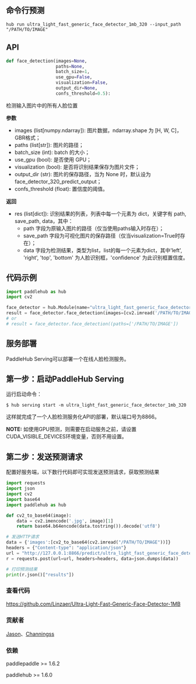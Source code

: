## 命令行预测

```
hub run ultra_light_fast_generic_face_detector_1mb_320 --input_path "/PATH/TO/IMAGE"
```

## API

```python
def face_detection(images=None,
                   paths=None,
                   batch_size=1,
                   use_gpu=False,
                   visualization=False,
                   output_dir=None,
                   confs_threshold=0.5):
```

检测输入图片中的所有人脸位置

**参数**

* images (list[numpy.ndarray]): 图片数据，ndarray.shape 为 [H, W, C]，GBR格式；
* paths (list[str]): 图片的路径；
* batch\_size (int): batch 的大小；
* use\_gpu (bool): 是否使用 GPU；
* visualization (bool): 是否将识别结果保存为图片文件；
* output\_dir (str): 图片的保存路径，当为 None 时，默认设为face\_detector\_320\_predict\_output；
* confs\_threshold (float): 置信度的阈值。

**返回**

* res (list[dict]): 识别结果的列表，列表中每一个元素为 dict，关键字有 path, save_path, data，其中：
  * path 字段为原输入图片的路径（仅当使用paths输入时存在）；
  * save_path 字段为可视化图片的保存路径（仅当visualization=True时存在）；
  * data 字段为检测结果，类型为list，list的每一个元素为dict，其中'left', 'right', 'top', 'bottom' 为人脸识别框，'confidence' 为此识别框置信度。

## 代码示例

```python
import paddlehub as hub
import cv2

face_detector = hub.Module(name="ultra_light_fast_generic_face_detector_1mb_320")
result = face_detector.face_detection(images=[cv2.imread('/PATH/TO/IMAGE')])
# or
# result = face_detector.face_detection((paths=['/PATH/TO/IMAGE'])
```

## 服务部署

PaddleHub Serving可以部署一个在线人脸检测服务。

## 第一步：启动PaddleHub Serving

运行启动命令：
```shell
$ hub serving start -m ultra_light_fast_generic_face_detector_1mb_320
```

这样就完成了一个人脸检测服务化API的部署，默认端口号为8866。

**NOTE:** 如使用GPU预测，则需要在启动服务之前，请设置CUDA_VISIBLE_DEVICES环境变量，否则不用设置。

## 第二步：发送预测请求

配置好服务端，以下数行代码即可实现发送预测请求，获取预测结果

```python
import requests
import json
import cv2
import base64
import paddlehub as hub

def cv2_to_base64(image):
    data = cv2.imencode('.jpg', image)[1]
    return base64.b64encode(data.tostring()).decode('utf8')

# 发送HTTP请求
data = {'images':[cv2_to_base64(cv2.imread("/PATH/TO/IMAGE"))]}
headers = {"Content-type": "application/json"}
url = "http://127.0.0.1:8866/predict/ultra_light_fast_generic_face_detector_1mb_320"
r = requests.post(url=url, headers=headers, data=json.dumps(data))

# 打印预测结果
print(r.json()["results"])
```

### 查看代码

https://github.com/Linzaer/Ultra-Light-Fast-Generic-Face-Detector-1MB

### 贡献者

[Jason](https://github.com/jiangjiajun)、[Channingss](https://github.com/Channingss)

### 依赖

paddlepaddle >= 1.6.2

paddlehub >= 1.6.0
